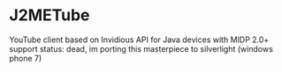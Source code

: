 # J2METube

YouTube client based on Invidious API for Java devices with MIDP 2.0+ support
status: dead, im porting this masterpiece to silverlight (windows phone 7)
